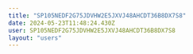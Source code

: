 ```yaml
---
title: "SP105NEDF2G75JDVHW2E5JXVJ48AHCDT36B8DX7S8"
date: 2024-05-23T11:48:24.430Z
user: SP105NEDF2G75JDVHW2E5JXVJ48AHCDT36B8DX7S8
layout: "users"
---
```

    